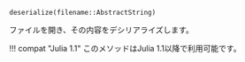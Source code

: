 ```
deserialize(filename::AbstractString)
```

ファイルを開き、その内容をデシリアライズします。

!!! compat "Julia 1.1"
    このメソッドはJulia 1.1以降で利用可能です。


